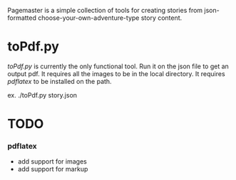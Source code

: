 Pagemaster is a simple collection of tools for creating stories from json-formatted choose-your-own-adventure-type story content.  

toPdf.py
========
_toPdf.py_ is currently the only functional tool.  Run it on the json file to get an output pdf.  It requires all the images to be in the local directory.  It requires _pdflatex_ to be installed on the path.  

ex. ./toPdf.py story.json

TODO
====
### pdflatex
* add support for images
* add support for markup